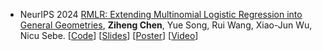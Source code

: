 - <span class="conf-badge">NeurIPS 2024</span>
[RMLR: Extending Multinomial Logistic Regression into General Geometries](http://arxiv.org/abs/2409.19433),
**Ziheng Chen**, Yue Song, Rui Wang, Xiao-Jun Wu, Nicu Sebe.
[[Code](https://github.com/GitZH-Chen/RMLR)] 
[[Slides](https://github.com/GitZH-Chen/RMLR/raw/main/NeurIPS24_RMLR_PPT.pdf)]
[[Poster](https://github.com/GitZH-Chen/RMLR/raw/main/NeurIPS24_RMLR_Poster.pdf)]
[[Video](https://neurips.cc/virtual/2024/poster/93848)]